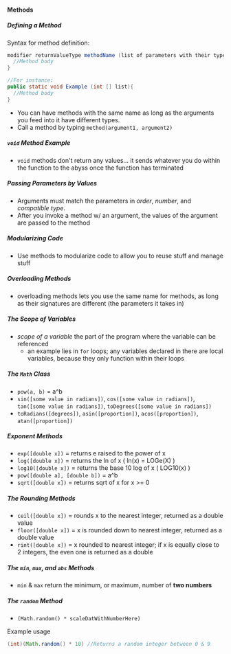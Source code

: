 #### Methods

##### Defining a Method
Syntax for method definition:
```Java
modifier returnValueType methodName (list of parameters with their types) {
  //Method body
}

//For instance:
public static void Example (int [] list){
  //Method body
}
```

* You can have methods with the same name as long as the arguments you feed into it have different types.
* Call a method by typing `method(argument1, argument2)`

##### `void` Method Example
* `void` methods don't return any values... it sends whatever you do within the function to the abyss once the function has terminated

##### Passing Parameters by Values
* Arguments must match the parameters in _order_, _number_, and _compatible type_.
* After you invoke a method w/ an argument, the values of the argument are passed to the method

##### Modularizing Code
* Use methods to modularize code to allow you to reuse stuff and manage stuff

##### Overloading Methods
* overloading methods lets you use the same name for methods, as long as their signatures are different (the parameters it takes in)

##### The Scope of Variables
* _scope of a variable_ the part of the program where the variable can be referenced
  * an example lies in `for` loops; any variables declared in there are local variables, because they only function within their loops

##### The `Math` Class
* `pow(a, b)` = a^b
* `sin([some value in radians])`, `cos([some value in radians])`, `tan([some value in radians])`, `toDegrees([some value in radians])`
* `toRadians([degrees])`, `asin([proportion])`, `acos([proportion])`, `atan([proportion])` 

##### Exponent Methods
* `exp([double x])` = returns e raised to the power of x
* `log([double x])` = returns the ln of x ( ln(x) = LOGe(X) )
* `log10([double x])` = returns the base 10 log of x ( LOG10(x) )
* `pow([double a], [double b])` = a^b
* `sqrt([double x])` = returns sqrt of x for x >= 0

##### The Rounding Methods
* `ceil([double x])` = rounds x to the nearest integer, returned as a double value
* `floor([double x])` = x is rounded down to nearest integer, returned as a double value
* `rint([double x])` = x rounded to nearest integer; if x is equally close to 2 integers, the even one is returned as a double 

##### The `min`, `max`, and `abs` Methods
* `min` & `max` return the minimum, or maximum, number of __two numbers__
 
##### The `random` Method
* `(Math.random() * scaleDatWithNumberHere)`

Example usage
```Java
(int)(Math.random() * 10) //Returns a random integer between 0 & 9
```
